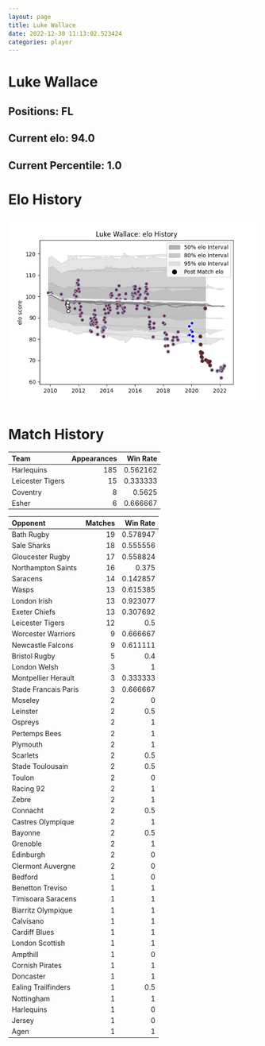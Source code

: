 ```yaml
---  
layout: page  
title: Luke Wallace  
date: 2022-12-30 11:13:02.523424  
categories: player  
---
```

# Luke Wallace

## Positions: FL

## Current elo: 94.0

## Current Percentile: 1.0

# Elo History


![elo history](history_LukeWallace.png)
# Match History


| Team             |   Appearances |   Win Rate |
|:-----------------|--------------:|-----------:|
| Harlequins       |           185 |   0.562162 |
| Leicester Tigers |            15 |   0.333333 |
| Coventry         |             8 |   0.5625   |
| Esher            |             6 |   0.666667 |

| Opponent             |   Matches |   Win Rate |
|:---------------------|----------:|-----------:|
| Bath Rugby           |        19 |   0.578947 |
| Sale Sharks          |        18 |   0.555556 |
| Gloucester Rugby     |        17 |   0.558824 |
| Northampton Saints   |        16 |   0.375    |
| Saracens             |        14 |   0.142857 |
| Wasps                |        13 |   0.615385 |
| London Irish         |        13 |   0.923077 |
| Exeter Chiefs        |        13 |   0.307692 |
| Leicester Tigers     |        12 |   0.5      |
| Worcester Warriors   |         9 |   0.666667 |
| Newcastle Falcons    |         9 |   0.611111 |
| Bristol Rugby        |         5 |   0.4      |
| London Welsh         |         3 |   1        |
| Montpellier Herault  |         3 |   0.333333 |
| Stade Francais Paris |         3 |   0.666667 |
| Moseley              |         2 |   0        |
| Leinster             |         2 |   0.5      |
| Ospreys              |         2 |   1        |
| Pertemps Bees        |         2 |   1        |
| Plymouth             |         2 |   1        |
| Scarlets             |         2 |   0.5      |
| Stade Toulousain     |         2 |   0.5      |
| Toulon               |         2 |   0        |
| Racing 92            |         2 |   1        |
| Zebre                |         2 |   1        |
| Connacht             |         2 |   0.5      |
| Castres Olympique    |         2 |   1        |
| Bayonne              |         2 |   0.5      |
| Grenoble             |         2 |   1        |
| Edinburgh            |         2 |   0        |
| Clermont Auvergne    |         2 |   0        |
| Bedford              |         1 |   0        |
| Benetton Treviso     |         1 |   1        |
| Timisoara Saracens   |         1 |   1        |
| Biarritz Olympique   |         1 |   1        |
| Calvisano            |         1 |   1        |
| Cardiff Blues        |         1 |   1        |
| London Scottish      |         1 |   1        |
| Ampthill             |         1 |   0        |
| Cornish Pirates      |         1 |   1        |
| Doncaster            |         1 |   1        |
| Ealing Trailfinders  |         1 |   0.5      |
| Nottingham           |         1 |   1        |
| Harlequins           |         1 |   0        |
| Jersey               |         1 |   0        |
| Agen                 |         1 |   1        |